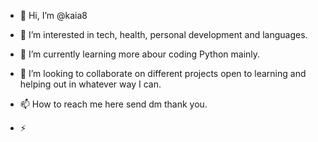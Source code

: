 - 👋 Hi, I’m @kaia8
- 👀 I’m interested in tech, health, personal development and languages. 
- 🌱 I’m currently learning more abour coding Python mainly.
- 💞️ I’m looking to collaborate on different projects open to learning and helping out in whatever way I can.
- 📫 How to reach me here send dm thank you.
  
- ⚡ 

<!---
kaia8/kaia8 is a ✨ special ✨ repository because its `README.md` (this file) appears on your GitHub profile.
You can click the Preview link to take a look at your changes.
--->
